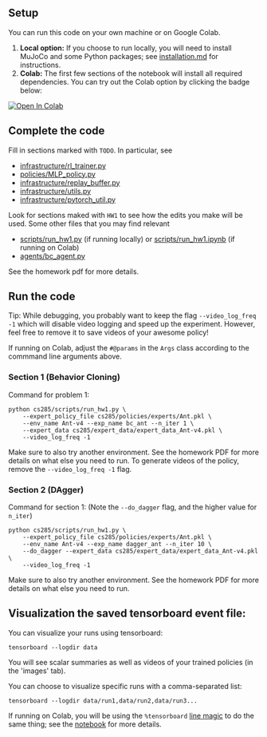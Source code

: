 ## Setup

You can run this code on your own machine or on Google Colab. 

1. **Local option:** If you choose to run locally, you will need to install MuJoCo and some Python packages; see [installation.md](installation.md) for instructions.
2. **Colab:** The first few sections of the notebook will install all required dependencies. You can try out the Colab option by clicking the badge below:

[![Open In Colab](https://colab.research.google.com/assets/colab-badge.svg)](https://colab.research.google.com/github/berkeleydeeprlcourse/homework_fall2022/blob/master/hw1/cs285/scripts/run_hw1.ipynb)

## Complete the code

Fill in sections marked with `TODO`. In particular, see
 - [infrastructure/rl_trainer.py](cs285/infrastructure/rl_trainer.py)
 - [policies/MLP_policy.py](cs285/policies/MLP_policy.py)
 - [infrastructure/replay_buffer.py](cs285/infrastructure/replay_buffer.py)
 - [infrastructure/utils.py](cs285/infrastructure/utils.py)
 - [infrastructure/pytorch_util.py](cs285/infrastructure/pytorch_util.py)

Look for sections maked with `HW1` to see how the edits you make will be used.
Some other files that you may find relevant
 - [scripts/run_hw1.py](cs285/scripts/run_hw1.py) (if running locally) or [scripts/run_hw1.ipynb](cs285/scripts/run_hw1.ipynb) (if running on Colab)
 - [agents/bc_agent.py](cs285/agents/bc_agent.py)

See the homework pdf for more details.

## Run the code

Tip: While debugging, you probably want to keep the flag `--video_log_freq -1` which will disable video logging and speed up the experiment. However, feel free to remove it to save videos of your awesome policy!

If running on Colab, adjust the `#@params` in the `Args` class according to the commmand line arguments above.

### Section 1 (Behavior Cloning)
Command for problem 1:

```
python cs285/scripts/run_hw1.py \
	--expert_policy_file cs285/policies/experts/Ant.pkl \
	--env_name Ant-v4 --exp_name bc_ant --n_iter 1 \
	--expert_data cs285/expert_data/expert_data_Ant-v4.pkl \
	--video_log_freq -1
```

Make sure to also try another environment.
See the homework PDF for more details on what else you need to run.
To generate videos of the policy, remove the `--video_log_freq -1` flag.

### Section 2 (DAgger)
Command for section 1:
(Note the `--do_dagger` flag, and the higher value for `n_iter`)

```
python cs285/scripts/run_hw1.py \
    --expert_policy_file cs285/policies/experts/Ant.pkl \
    --env_name Ant-v4 --exp_name dagger_ant --n_iter 10 \
    --do_dagger --expert_data cs285/expert_data/expert_data_Ant-v4.pkl \
	--video_log_freq -1
```

Make sure to also try another environment.
See the homework PDF for more details on what else you need to run.

## Visualization the saved tensorboard event file:

You can visualize your runs using tensorboard:
```
tensorboard --logdir data
```

You will see scalar summaries as well as videos of your trained policies (in the 'images' tab).

You can choose to visualize specific runs with a comma-separated list:
```
tensorboard --logdir data/run1,data/run2,data/run3...
```

If running on Colab, you will be using the `%tensorboard` [line magic](https://ipython.readthedocs.io/en/stable/interactive/magics.html) to do the same thing; see the [notebook](cs285/scripts/run_hw1.ipynb) for more details.

